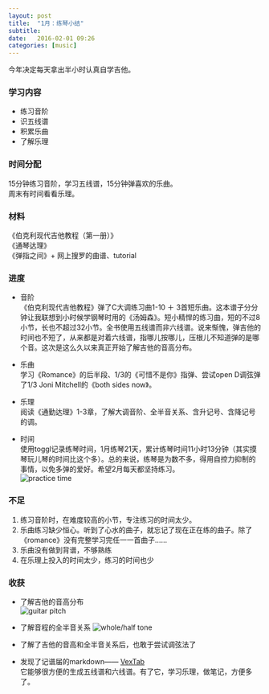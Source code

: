 ```yaml
---
layout: post
title:  "1月：练琴小结"
subtitle: 
date:   2016-02-01 09:26
categories: [music]
---
```

今年决定每天拿出半小时认真自学吉他。  

### 学习内容  

- 练习音阶  
- 识五线谱    
- 积累乐曲  
- 了解乐理  
  
### 时间分配

15分钟练习音阶，学习五线谱，15分钟弹喜欢的乐曲。  
周末有时间看看乐理。      

### 材料  
《伯克利现代吉他教程（第一册）》  
《通琴达理》  
《弹指之间》+ 网上搜罗的曲谱、tutorial  

### 进度      

- 音阶  
《伯克利现代吉他教程》弹了C大调练习曲1-10 ＋ 3首短乐曲。这本谱子分分钟让我联想到小时候学钢琴时用的《汤姆森》。短小精悍的练习曲，短的不过8小节，长也不超过32小节。全书使用五线谱而非六线谱。说来惭愧，弹吉他的时间也不短了，从来都是对着六线谱，指哪儿按哪儿，压根儿不知道弹的是哪个音。这次是这么久以来真正开始了解吉他的音高分布。   
 
- 乐曲  
学习《Romance》的后半段、1/3的《可惜不是你》指弹、尝试open D调弦弹了1/3 Joni Mitchell的《both sides now》。  

- 乐理   
阅读《通勤达理》1-3章，了解大调音阶、全半音关系、含升记号、含降记号的调。  

- 时间  
使用toggl记录练琴时间，1月练琴21天，累计练琴时间11小时13分钟（其实摸琴玩儿琴的时间比这个多）。总的来说，练琴是为数不多，得用自控力抑制的事情，以免多弹的爱好。希望2月每天都坚持练习。  
![practice time](https://cloud.githubusercontent.com/assets/7939847/12733478/6833aa28-c93b-11e5-8058-7467e95ea9d3.png)    

### 不足  

1. 练习音阶时，在难度较高的小节，专注练习的时间太少。  
2. 乐曲练习缺少恒心。听到了心水的曲子，就忘记了现在正在练的曲子。除了《romance》没有完整学习完任一一首曲子……  
3. 乐曲没有做到背谱，不够熟练  
4. 在乐理上投入的时间太少，练习的时间也少  

### 收获   
 
- 了解吉他的音高分布   
![guitar pitch](https://cloud.githubusercontent.com/assets/7939847/12733479/683734ae-c93b-11e5-8b8e-3ea49d55dc6b.png)

  
- 了解音程的全半音关系 
![whole/half tone](https://cloud.githubusercontent.com/assets/7939847/12733477/68327d38-c93b-11e5-901f-4c6fde7cb59f.png)  

- 了解了吉他的音高和全半音关系后，也敢于尝试调弦法了    

- 发现了记谱届的markdown—— [VexTab](http://www.vexflow.com/vextab/tutorial.html)  
它能够很方便的生成五线谱和六线谱。有了它，学习乐理，做笔记，方便多了。







